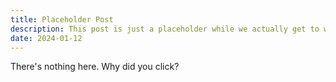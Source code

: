 ```yaml
---
title: Placeholder Post
description: This post is just a placeholder while we actually get to writing stuff!
date: 2024-01-12
---
```


There's nothing here. Why did you click?
